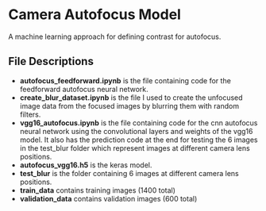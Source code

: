 # Camera Autofocus Model
A machine learning approach for defining contrast for autofocus.
## File Descriptions
* __autofocus_feedforward.ipynb__ is the file containing code for the feedforward autofocus neural network.
* __create_blur_dataset.ipynb__ is the file I used to create the unfocused image data from the focused images by blurring them with random filters.
* __vgg16_autofocus.ipynb__ is the file containing code for the cnn autofocus neural network using the convolutional layers and weights of the vgg16 model.  It also has the prediction code at the end for testing the 6 images in the test_blur folder which represent images at different camera lens positions.
* __autofocus_vgg16.h5__ is the keras model.
* __test_blur__ is the folder containing 6 images at different camera lens positions.
* __train_data__ contains training images (1400 total)
* __validation_data__ contains validation images (600 total)
